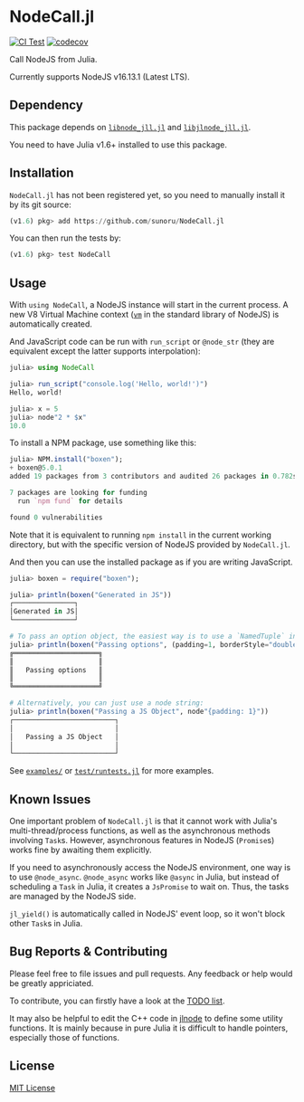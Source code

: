 # NodeCall.jl

[![CI Test](https://github.com/sunoru/NodeCall.jl/actions/workflows/build.yml/badge.svg)](https://github.com/sunoru/NodeCall.jl/actions/workflows/build.yml)
[![codecov](https://codecov.io/gh/sunoru/NodeCall.jl/branch/main/graph/badge.svg?token=8VQGZEMHAI)](https://codecov.io/gh/sunoru/NodeCall.jl)

Call NodeJS from Julia.

Currently supports NodeJS v16.13.1 (Latest LTS).

## Dependency

This package depends on [`libnode_jll.jl`](https://github.com/JuliaBinaryWrappers/libnode_jll.jl) 
and [`libjlnode_jll.jl`](https://github.com/JuliaBinaryWrappers/libjlnode_jll.jl).

You need to have Julia v1.6+ installed to use this package.

## Installation

`NodeCall.jl` has not been registered yet, so you need to manually install it by its git source:

```julia
(v1.6) pkg> add https://github.com/sunoru/NodeCall.jl
```

You can then run the tests by:
```julia
(v1.6) pkg> test NodeCall
```

## Usage

With `using NodeCall`, a NodeJS instance will start in the current process. A new V8 Virtual Machine context
([`vm`](https://nodejs.org/docs/latest-v14.x/api/vm.html) in the standard library of NodeJS)
is automatically created.

And JavaScript code can be run with `run_script` or `@node_str`
(they are equivalent except the latter supports interpolation):

```julia
julia> using NodeCall

julia> run_script("console.log('Hello, world!')")
Hello, world!

julia> x = 5
julia> node"2 * $x"
10.0
```

To install a NPM package, use something like this:
```julia
julia> NPM.install("boxen");
+ boxen@5.0.1
added 19 packages from 3 contributors and audited 26 packages in 0.782s

7 packages are looking for funding
  run `npm fund` for details

found 0 vulnerabilities
```
Note that it is equivalent to running `npm install` in the current working directory, but with
the specific version of NodeJS provided by `NodeCall.jl`.

And then you can use the installed package as if you are writing JavaScript.

```julia
julia> boxen = require("boxen");

julia> println(boxen("Generated in JS"))
┌───────────────┐
│Generated in JS│
└───────────────┘

# To pass an option object, the easiest way is to use a `NamedTuple` in Julia:
julia> println(boxen("Passing options", (padding=1, borderStyle="double")))
╔═════════════════════╗
║                     ║
║   Passing options   ║
║                     ║
╚═════════════════════╝

# Alternatively, you can just use a node string:
julia> println(boxen("Passing a JS Object", node"{padding: 1}"))
┌─────────────────────────┐
│                         │
│   Passing a JS Object   │
│                         │
└─────────────────────────┘
```

See [`examples/`](./examples) or [`test/runtests.jl`](./test/runtests.jl) for more examples.

## Known Issues

One important problem of `NodeCall.jl` is that it cannot work with Julia's
multi-thread/process functions, as well as the asynchronous methods involving `Task`s.
However, asynchronous features in NodeJS (`Promise`s) works fine by
awaiting them explicitly.

If you need to asynchronously access the NodeJS environment, one way is to use `@node_async`.
`@node_async` works like `@async` in Julia, but instead of scheduling a `Task` in Julia,
it creates a `JsPromise` to wait on. Thus, the tasks are managed by the NodeJS side.

`jl_yield()` is automatically called in NodeJS' event loop, so it won't block other `Task`s in Julia.

## Bug Reports & Contributing

Please feel free to file issues and pull requests. Any feedback or help would be greatly appriciated.

To contribute, you can firstly have a look at the [TODO list](https://github.com/sunoru/NodeCall.jl/issues/3).

It may also be helpful to edit the C++ code in [jlnode](https://github.com/sunoru/jlnode)
to define some utility functions.
It is mainly because in pure Julia it is difficult to handle pointers, especially those of functions.

## License

[MIT License](./LICENSE.md)
